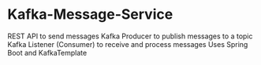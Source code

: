 # Kafka-Message-Service
REST API to send messages  Kafka Producer to publish messages to a topic  Kafka Listener (Consumer) to receive and process messages  Uses Spring Boot and KafkaTemplate 
